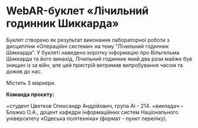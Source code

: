 # WebAR-буклет «Лічильний годинник Шиккарда»
Буклет створено як результат виконання лабораторної роботи з дисципліни «Операційні системи» на тему "Лічильний годинник Шиккарда". 
У буклеті наведено коротку інформацію про Вільгельма Шиккарда та його винахід, Лічильний годинник який два рази майже був знищин iз за вiйн, але цей пристрiй витримав
випробування часом та дожив до нас.

Містить 3 маркери.

**Команда проєкту:**

+студент Цветков Олександр Андрiйович, група Аі - 214.
+викладач – Блажко О.А., доцент кафедри інформаційних систем Національного 
університету «Одеська політехніка» (формат - пункт переліку).
